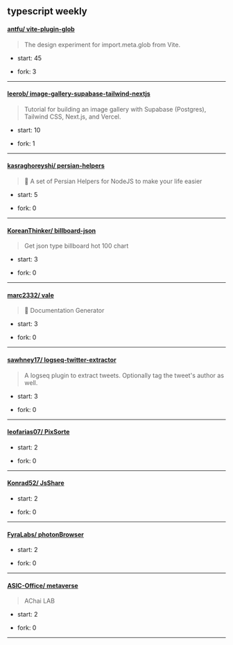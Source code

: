 ## typescript weekly

#### [antfu/ vite-plugin-glob](https://github.com/antfu/vite-plugin-glob)
>  The design experiment for import.meta.glob from Vite.
+ start: 45
+ fork: 3
---
#### [leerob/ image-gallery-supabase-tailwind-nextjs](https://github.com/leerob/image-gallery-supabase-tailwind-nextjs)
>  Tutorial for building an image gallery with Supabase (Postgres), Tailwind CSS, Next.js, and Vercel.
+ start: 10
+ fork: 1
---
#### [kasraghoreyshi/ persian-helpers](https://github.com/kasraghoreyshi/persian-helpers)
>  🤝 A set of Persian Helpers for NodeJS to make your life easier
+ start: 5
+ fork: 0
---
#### [KoreanThinker/ billboard-json](https://github.com/KoreanThinker/billboard-json)
>  Get json type billboard hot 100 chart
+ start: 3
+ fork: 0
---
#### [marc2332/ vale](https://github.com/marc2332/vale)
>  📝 Documentation Generator
+ start: 3
+ fork: 0
---
#### [sawhney17/ logseq-twitter-extractor](https://github.com/sawhney17/logseq-twitter-extractor)
>  A logseq plugin to extract tweets. Optionally tag the tweet's author as well. 
+ start: 3
+ fork: 0
---
#### [leofarias07/ PixSorte](https://github.com/leofarias07/PixSorte)
>  
+ start: 2
+ fork: 0
---
#### [Konrad52/ JsShare](https://github.com/Konrad52/JsShare)
>  
+ start: 2
+ fork: 0
---
#### [FyraLabs/ photonBrowser](https://github.com/FyraLabs/photonBrowser)
>  
+ start: 2
+ fork: 0
---
#### [ASIC-Office/ metaverse](https://github.com/ASIC-Office/metaverse)
>  AChai LAB
+ start: 2
+ fork: 0
---